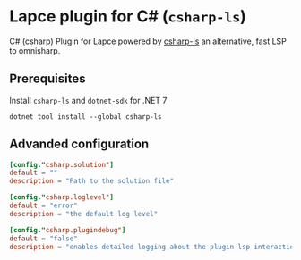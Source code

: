 # Lapce plugin for C# (`csharp-ls`)

C# (csharp) Plugin for Lapce powered by [csharp-ls](https://github.com/razzmatazz/csharp-language-server) an alternative, fast LSP to omnisharp.

## Prerequisites

Install `csharp-ls` and `dotnet-sdk` for .NET 7

```shell
dotnet tool install --global csharp-ls
```

## Advanded configuration
```toml
[config."csharp.solution"]
default = ""
description = "Path to the solution file"

[config."csharp.loglevel"]
default = "error"
description = "the default log level"

[config."csharp.plugindebug"]
default = "false"
description = "enables detailed logging about the plugin-lsp interaction"
```
